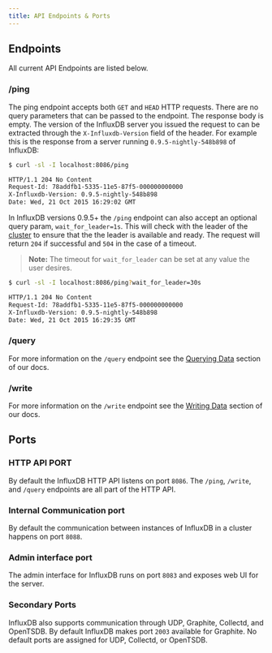 ```yaml
---
title: API Endpoints & Ports
---
```


## Endpoints

All current API Endpoints are listed below.


### /ping

The ping endpoint accepts both `GET` and `HEAD` HTTP requests. There are no query parameters that can be passed to the endpoint. The response body is empty. The version of the InfluxDB server you issued the request to can be extracted through the `X-Influxdb-Version` field of the header. For example this is the response from a server running `0.9.5-nightly-548b898` of InfluxDB:

```sh
$ curl -sl -I localhost:8086/ping

HTTP/1.1 204 No Content
Request-Id: 78addfb1-5335-11e5-87f5-000000000000
X-Influxdb-Version: 0.9.5-nightly-548b898
Date: Wed, 21 Oct 2015 16:29:02 GMT
```

In InfluxDB versions 0.9.5+ the `/ping` endpoint can also accept an optional query param, `wait_for_leader=1s`. This will check with the leader of the [cluster](/docs/v0.9/concepts/glossary.html#cluster) to ensure that the the leader is available and ready. The request will return `204` if successful and `504` in the case of a timeout.

> **Note:** The timeout for `wait_for_leader` can be set at any value the user desires.  

```sh
$ curl -sl -I localhost:8086/ping?wait_for_leader=30s

HTTP/1.1 204 No Content
Request-Id: 78addfb1-5335-11e5-87f5-000000000000
X-Influxdb-Version: 0.9.5-nightly-548b898
Date: Wed, 21 Oct 2015 16:29:35 GMT
```


### /query
For more information on the `/query` endpoint see the [Querying Data](/docs/v0.9/guides/querying_data.html) section of our docs.

### /write
For more information on the `/write` endpoint see the [Writing Data](/docs/v0.9/guides/writing_data.html) section of our docs.

## Ports

### HTTP API PORT

By default the InfluxDB HTTP API listens on port `8086`. The `/ping`, `/write`, and `/query` endpoints are all part of the HTTP API.

### Internal Communication port

By default the communication between instances of InfluxDB in a cluster happens on port `8088`.

### Admin interface port

The admin interface for InfluxDB runs on port `8083` and exposes web UI for the server.

### Secondary Ports

InfluxDB also supports communication through UDP, Graphite, Collectd, and OpenTSDB. By default InfluxDB makes port `2003` available for Graphite. No default ports are assigned for UDP, Collectd, or OpenTSDB.

